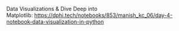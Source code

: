 <p>Data Visualizations &amp; Dive Deep into Matplotlib:&nbsp;<a href="https://dphi.tech/notebooks/853/manish_kc_06/day-4-notebook-data-visualization-in-python">https://dphi.tech/notebooks/853/manish_kc_06/day-4-notebook-data-visualization-in-python</a></p>
